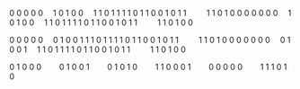 0 0 0 0 0   1 0 1 0 0   1 1 0 1 1 1 1 0 1 1 0 0 1 0 1 1    1 1 0 1 0 0
0 0 0 0 0   1 0 1 0 0   1 1 0 1 1 1 1 0 1 1 0 0 1 0 1 1    1 1 0 1 0 0

0 0 0 0 0   0 1 0 0 1   1 1 0 1 1 1 1 0 1 1 0 0 1 0 1 1    1 1 0 1 0 0
0 0 0 0 0   0 1 0 0 1   1 1 0 1 1 1 1 0 1 1 0 0 1 0 1 1    1 1 0 1 0 0

0 1 0 0 0   0 1 0 0 1   0 1 0 1 0   1 1 0 0 0 1   0 0 0 0 0   1 1 1 0 1 0
